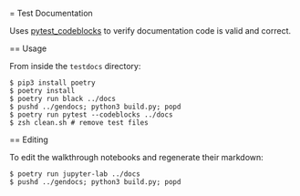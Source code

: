 = Test Documentation

Uses [pytest_codeblocks](https://github.com/nschloe/pytest-codeblocks) to verify documentation code is valid and correct.

== Usage

From inside the `testdocs` directory:

```
$ pip3 install poetry
$ poetry install
$ poetry run black ../docs
$ pushd ../gendocs; python3 build.py; popd
$ poetry run pytest --codeblocks ../docs
$ zsh clean.sh # remove test files
```

== Editing

To edit the walkthrough notebooks and regenerate their markdown:

```
$ poetry run jupyter-lab ../docs
$ pushd ../gendocs; python3 build.py; popd
```
